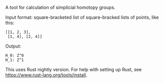 A tool for calculation of simplicial homotopy groups.

Input format: square-bracketed list of square-bracked lists
of points, like this:

```
[[1, 2, 3],
 [1, 4], [2, 4]]
```

Output:

```
H_0: Z^0
H_1: Z^1
```

This uses Rust nightly version. For help with setting up Rust,
see https://www.rust-lang.org/tools/install.